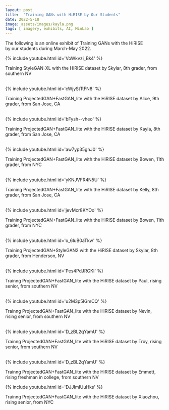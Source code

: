 ```yaml
---
layout: post
title:  "Training GANs with HiRISE by Our Students"
date: 2022-5-18
image: assets/images/kayla.png
tags: [ imagery, exhibits, AI, MinLab ]
---
```


The following is an online exhibit of Training GANs with the HiRISE  
by our students during March-May 2022.
<br>
<div class="row">
    <div class="col-md-6">
        {% include youtube.html id='VoWkvzi_Bk4' %}
        <p>Training StyleGAN-XL with the HiRISE dataset by Skylar, 8th grader, from southern NV</p>
        <br>
    </div>
    <div class="col-md-6">
        {% include youtube.html id='cWjyStTtFN8' %}
        <p>Training ProjectedGAN+FastGAN_lite with the HiRISE dataset by Alice, 9th grader, from San Jose, CA</p>
        <br>
    </div>
    <div class="col-md-6">
        {% include youtube.html id='bFysh--vheo' %} 
        <p>Training ProjectedGAN+FastGAN_lite with the HiRISE dataset by Kayla, 8th grader, from San Jose, CA</p>
        <br>
    </div>
    <div class="col-md-6">
        {% include youtube.html id='aw7yp35ghJ0' %}  
        <p>Training ProjectedGAN+FastGAN_lite with the HiRISE dataset by Bowen, 11th grader, from NYC</p>
        <br>
    </div>
    <div class="col-md-6">
        {% include youtube.html id='yKNJVFR4N5U' %} 
        <p>Training ProjectedGAN+FastGAN_lite with the HiRISE dataset by Kelly, 8th grader, from San Jose, CA</p>
        <br>
    </div>
    <div class="col-md-6">
        {% include youtube.html id='jevMcr8KYOo' %}
        <p>Training ProjectedGAN+FastGAN_lite with the HiRISE dataset by Bowen, 11th grader, from NYC</p>
        <br>
    </div>
    <div class="col-md-6">
        {% include youtube.html id='o_6luB0aTkw' %}
        <p>Training ProjectedGAN+StyleGAN2 with the HiRISE dataset by Skylar, 8th grader, from Henderson, NV</p>
        <br>
    </div>
    <div class="col-md-6">
        {% include youtube.html id='Pes4PdJRGKI' %}
        <p>Trainng ProjectedGAN+FastGAN_lite with the HiRISE dataset by Paul, rising senior, from southern NV</p>
        <br>
    </div>
    <div class="col-md-6">
        {% include youtube.html id='u2M3p5IGmCQ' %}
        <p>Trainng ProjectedGAN+FastGAN_lite with the HiRISE dataset by Nevin, rising senior, from southern NV</p>
        <br>
    </div>
    <div class="col-md-6">
        {% include youtube.html id='D_zBL2qYamU' %}
        <p>Trainng ProjectedGAN+FastGAN_lite with the HiRISE dataset by Troy, rising senior, from southern NV</p>
        <br>
    </div>
    <div class="col-md-6">
        {% include youtube.html id='D_zBL2qYamU' %}
        <p>Trainng ProjectedGAN+FastGAN_lite with the HiRISE dataset by Emmett, rising freshman in college, from southern NV</p>
    </div>
    <div class="col-md-6">
        {% include youtube.html id='DJJImIUuHks' %}
        <p>Trainng ProjectedGAN+FastGAN_lite with the HiRISE dataset by Xiaozhou, rising senior, from NYC</p>
    </div>
</div>
